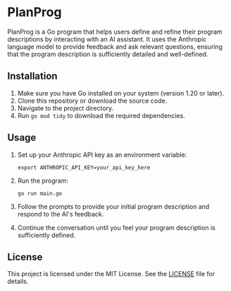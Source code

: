 # PlanProg

PlanProg is a Go program that helps users define and refine their program descriptions by interacting with an AI assistant. It uses the Anthropic language model to provide feedback and ask relevant questions, ensuring that the program description is sufficiently detailed and well-defined.

## Installation

1. Make sure you have Go installed on your system (version 1.20 or later).
2. Clone this repository or download the source code.
3. Navigate to the project directory.
4. Run `go mod tidy` to download the required dependencies.

## Usage

1. Set up your Anthropic API key as an environment variable:

   ```
   export ANTHROPIC_API_KEY=your_api_key_here
   ```

2. Run the program:

   ```
   go run main.go
   ```

3. Follow the prompts to provide your initial program description and respond to the AI's feedback.

4. Continue the conversation until you feel your program description is sufficiently defined.

## License

This project is licensed under the MIT License. See the [LICENSE](LICENSE) file for details.


